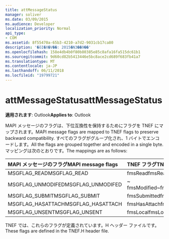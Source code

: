 ```yaml
---
title: attMessageStatus
manager: soliver
ms.date: 03/09/2015
ms.audience: Developer
localization_priority: Normal
api_type:
- COM
ms.assetid: 8f55470a-65b3-4210-a7d2-9031cb17ca80
description: '�ŏI�X�V��: 2015�N3��9��'
ms.openlocfilehash: 158e4db4b0f80b80385e85c8afa16fa515dc61b1
ms.sourcegitcommit: 9d60cd82b5413446e5bc8ace2cd689f683fb41a7
ms.translationtype: MT
ms.contentlocale: ja-JP
ms.lasthandoff: 06/11/2018
ms.locfileid: "19799721"
---
```

# <a name="attmessagestatus"></a><span data-ttu-id="96145-103">attMessageStatus</span><span class="sxs-lookup"><span data-stu-id="96145-103">attMessageStatus</span></span>

  
  
<span data-ttu-id="96145-104">**適用されます**: Outlook</span><span class="sxs-lookup"><span data-stu-id="96145-104">**Applies to**: Outlook</span></span> 
  
<span data-ttu-id="96145-105">MAPI メッセージのフラグは、下位互換性を保持するためにフラグを TNEF にマップされます。</span><span class="sxs-lookup"><span data-stu-id="96145-105">MAPI message flags are mapped to TNEF flags to preserve backward compatibility.</span></span> <span data-ttu-id="96145-106">すべてのフラグがグループ化され、1 バイトでエンコードします。</span><span class="sxs-lookup"><span data-stu-id="96145-106">All the flags are grouped together and encoded in a single byte.</span></span> <span data-ttu-id="96145-107">マッピングは次のとおりです。</span><span class="sxs-lookup"><span data-stu-id="96145-107">The mappings are as follows:</span></span>
  
|<span data-ttu-id="96145-108">**MAPI メッセージのフラグ**</span><span class="sxs-lookup"><span data-stu-id="96145-108">**MAPI message flags**</span></span>|<span data-ttu-id="96145-109">**TNEF フラグ**</span><span class="sxs-lookup"><span data-stu-id="96145-109">**TNEF flags**</span></span>|
|:-----|:-----|
|<span data-ttu-id="96145-110">MSGFLAG_READ</span><span class="sxs-lookup"><span data-stu-id="96145-110">MSGFLAG_READ</span></span>  <br/> |<span data-ttu-id="96145-111">fmsRead</span><span class="sxs-lookup"><span data-stu-id="96145-111">fmsRead</span></span>  <br/> |
|<span data-ttu-id="96145-112">MSGFLAG_UNMODIFED</span><span class="sxs-lookup"><span data-stu-id="96145-112">MSGFLAG_UNMODIFED</span></span>  <br/> |<span data-ttu-id="96145-113">~ fmsModified</span><span class="sxs-lookup"><span data-stu-id="96145-113">~fmsModified</span></span>  <br/> |
|<span data-ttu-id="96145-114">MSGFLAG_SUBMIT</span><span class="sxs-lookup"><span data-stu-id="96145-114">MSGFLAG_SUBMIT</span></span>  <br/> |<span data-ttu-id="96145-115">fmsSubmitted</span><span class="sxs-lookup"><span data-stu-id="96145-115">fmsSubmitted</span></span>  <br/> |
|<span data-ttu-id="96145-116">MSGFLAG_HASATTACH</span><span class="sxs-lookup"><span data-stu-id="96145-116">MSGFLAG_HASATTACH</span></span>  <br/> |<span data-ttu-id="96145-117">fmsHasAttach</span><span class="sxs-lookup"><span data-stu-id="96145-117">fmsHasAttach</span></span>  <br/> |
|<span data-ttu-id="96145-118">MSGFLAG_UNSENT</span><span class="sxs-lookup"><span data-stu-id="96145-118">MSGFLAG_UNSENT</span></span>  <br/> |<span data-ttu-id="96145-119">fmsLocal</span><span class="sxs-lookup"><span data-stu-id="96145-119">fmsLocal</span></span>  <br/> |
   
<span data-ttu-id="96145-120">TNEF では、これらのフラグが定義されています。H ヘッダー ファイルです。</span><span class="sxs-lookup"><span data-stu-id="96145-120">These flags are defined in the TNEF.H header file.</span></span>
  

